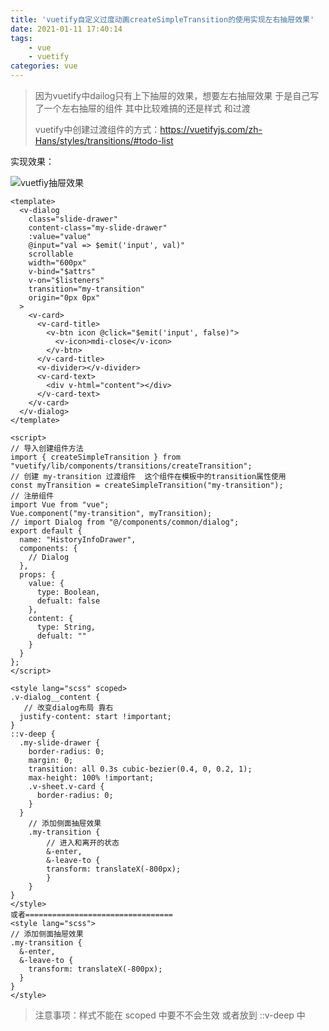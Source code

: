 ```yaml
---
title: 'vuetify自定义过度动画createSimpleTransition的使用实现左右抽屉效果'
date: 2021-01-11 17:40:14
tags:
	- vue
	- vuetify
categories: vue
---
```


> 因为vuetify中dailog只有上下抽屉的效果，想要左右抽屉效果 于是自己写了一个左右抽屉的组件 其中比较难搞的还是样式 和过渡
>
> vuetify中创建过渡组件的方式：https://vuetifyjs.com/zh-Hans/styles/transitions/#todo-list

实现效果：

<!--more-->

![vuetfiy抽屉效果](https://raw.githubusercontent.com/zhangbowen-github/my-gallery/main/img/vuetfiy抽屉效果.gif)

```vue
<template>
  <v-dialog
    class="slide-drawer"
    content-class="my-slide-drawer"
    :value="value"
    @input="val => $emit('input', val)"
    scrollable
    width="600px"
    v-bind="$attrs"
    v-on="$listeners"
    transition="my-transition"
    origin="0px 0px"
  >
    <v-card>
      <v-card-title>
        <v-btn icon @click="$emit('input', false)">
          <v-icon>mdi-close</v-icon>
        </v-btn>
      </v-card-title>
      <v-divider></v-divider>
      <v-card-text>
        <div v-html="content"></div>
      </v-card-text>
    </v-card>
  </v-dialog>
</template>

<script>
// 导入创建组件方法
import { createSimpleTransition } from "vuetify/lib/components/transitions/createTransition";
// 创建 my-transition 过渡组件  这个组件在模板中的transition属性使用
const myTransition = createSimpleTransition("my-transition");
// 注册组件
import Vue from "vue";
Vue.component("my-transition", myTransition);
// import Dialog from "@/components/common/dialog";
export default {
  name: "HistoryInfoDrawer",
  components: {
    // Dialog
  },
  props: {
    value: {
      type: Boolean,
      defualt: false
    },
    content: {
      type: String,
      defualt: ""
    }
  }
};
</script>

<style lang="scss" scoped>
.v-dialog__content {
   // 改变dialog布局 靠右
  justify-content: start !important;
}
::v-deep {
  .my-slide-drawer {
    border-radius: 0;
    margin: 0;
    transition: all 0.3s cubic-bezier(0.4, 0, 0.2, 1);
    max-height: 100% !important;
    .v-sheet.v-card {
      border-radius: 0;
    }
  }
    // 添加侧面抽屉效果
    .my-transition {
        // 进入和离开的状态
        &-enter,
        &-leave-to {
        transform: translateX(-800px);
        }
    }
}
</style>
或者=================================
<style lang="scss">
// 添加侧面抽屉效果
.my-transition {
  &-enter,
  &-leave-to {
    transform: translateX(-800px);
  }
}
</style>

```

> 注意事项：样式不能在 scoped 中要不不会生效 或者放到 ::v-deep 中